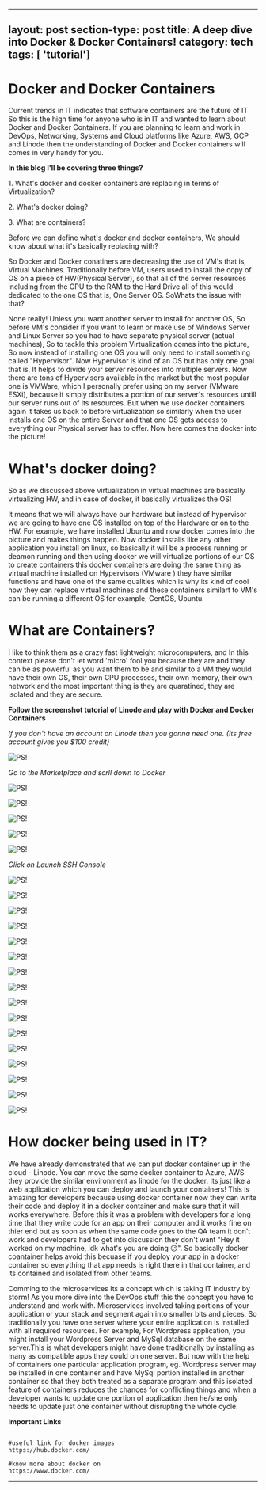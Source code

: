 
---
layout: post
section-type: post
title: A deep dive into Docker & Docker Containers!
category: tech
tags: [ 'tutorial']
---

# Docker and Docker Containers

Current trends in IT indicates that software containers are the future of IT So this is the high time for anyone who is in IT and wanted to learn about Docker and Docker Containers. If you are planning to learn and work in DevOps, Networking, Systems and Cloud platforms like Azure, AWS, GCP and Linode then the understanding of Docker and Docker containers will comes in very handy for you.  


**In this blog I'll be covering three things?**

<p style='text-align: left;'> 1. What's docker and docker containers are replacing in terms of Virtualization? </p>
<p style='text-align: left;'> 2. What's docker doing? </p>
<p style='text-align: left;'> 3. What are containers? </p>

Before we can define what's docker and docker containers, We should know about what it's basically replacing with?

So Docker and Docker conatiners are decreasing the use of VM's that is, Virtual Machines. Traditionally before VM, users used to install the copy of OS on a piece of HW(Physical Server), so that all of the server resources including from the CPU to the RAM to the Hard Drive all of this would dedicated to the one OS that is, One Server OS. SoWhats the issue with that?

None really! Unless you want another server to install for another OS, So before VM's consider if you want to learn or make use of Windows Server and Linux Server so you had to have separate physical server (actual machines), So to tackle this problem Virtualization comes into the picture, So now instead of installing one OS you will only need to install something called "Hypervisor". Now Hypervisor is kind of an OS but has only one goal that is, It helps to divide your server resources into multiple servers. Now there are tons of Hypervisors available in the market but the most popular one is VMWare, which I personally prefer using on my server (VMware ESXi), because it simply distributes a portion of our server's resources untill our server runs out of its resources. But when we use docker containers again it takes us back to before virtualization so similarly when the user installs one OS on the entire Server and that one OS gets access to everything our Physical server has to offer. Now here comes the docker into the picture!

# What's docker doing?

So as we discussed above virtualization in virtual machines are basically virtualizing HW, and in case of docker, it basically virtualizes the OS!

It means that we will always have our hardware but instead of hypervisor we are going to have one OS installed on top of the Hardware or on to the HW. For example, we have installed Ubuntu and now docker comes into the picture and makes things happen. Now docker installs like any other application you install on linux, so basically it will be a process running or deamon running and then using docker we will virtualize portions of our OS to create containers this docker containers are doing the same thing as virtual machine installed on Hypervisors (VMware ) they have similar functions and have one of the same qualities which is why its kind of cool how they can replace virtual machines and these containers similart to VM's can be running a different OS for example, CentOS, Ubuntu.

# What are Containers?

I like to think them as a crazy fast lightweight microcomputers, and In this context please don't let word 'micro' fool you because they are and they can be as powerful as you want them to be and similar to a VM they would have their own OS, their own CPU processes, their own memory, their own network and the most important thing is they are quaratined, they are isolated and they are secure.

**Follow the screenshot tutorial of Linode and play with Docker and Docker Containers**

*If you don't have an account on Linode then you gonna need one. (Its free account gives you $100 credit)*

![PS!](/img/linode1.png)

*Go to the Marketplace and scrll down to Docker*

![PS!](/img/linode2.png)

![PS!](/img/linode3.png)

![PS!](/img/linode4.png)

![PS!](/img/linode5.png)

![PS!](/img/linode6.png)

*Click on Launch SSH Console*

![PS!](/img/linode7.png)

![PS!](/img/linode8.png)

![PS!](/img/linode9.png)

![PS!](/img/linode10.png)

![PS!](/img/linode11.png)

![PS!](/img/linode12.png)

![PS!](/img/linode13.png)

![PS!](/img/linode14.png)

![PS!](/img/linode15.png)

![PS!](/img/linode16.png)

![PS!](/img/linode17.png)

![PS!](/img/linode19_dh.png)

![PS!](/img/linode20_dh.png)

![PS!](/img/linode21_dh.png)

![PS!](/img/linode22_dh.png)

![PS!](/img/linode23_docker_stats.png)


# How docker being used in IT?

We have already demonstrated that we can put docker container up in the cloud - Linode. You can move the same docker container to Azure, AWS they provide the similar environment as linode for the docker. Its just like a web application which you can deploy and launch your containers! This is amazing for developers because using docker container now they can write their code and deploy it in a docker container and make sure that it will works everywhere. Before this it was a problem with developers for a long time that they write code for an app on their computer and it works fine on thier end but as soon as when the same code goes to the QA team it don't work and developers had to get into discussion they don't want "Hey it worked on my machine, idk what's you are doing 😕". So basically docker coantainer helps avoid this becuase if you deploy your app in a docker container so everything that app needs is right there in that container, and its contained and isolated from other teams. 

Comming to the microservices Its a concept which is taking IT industry by storm! As you more dive into the DevOps stuff this the concept you have to understand and work with. Microservices involved taking portions of your application or your stack and segment again into smaller bits and pieces, So traditionally you have one server where your entire application is installed with all required resources. For example, For Wordpress application, you might install your Wordpress Server and MySql database on the same server.This is what developers might have done traditionally by installing as many as compatible apps they could on one server. But now with the help of containers one particular application program, eg. Wordpress server may be installed in one container and have MySql portion installed in another container so that they both treated as a separate program and this isolated feature of containers reduces the chances for conflicting things and when a developer wants to update one portion of application then he/she only needs to update just one container without disrupting the whole cycle.


**Important Links**

<pre><code data-trim class="yaml">
#useful link for docker images
https://hub.docker.com/

#know more about docker on
https://www.docker.com/
</code></pre>

---
